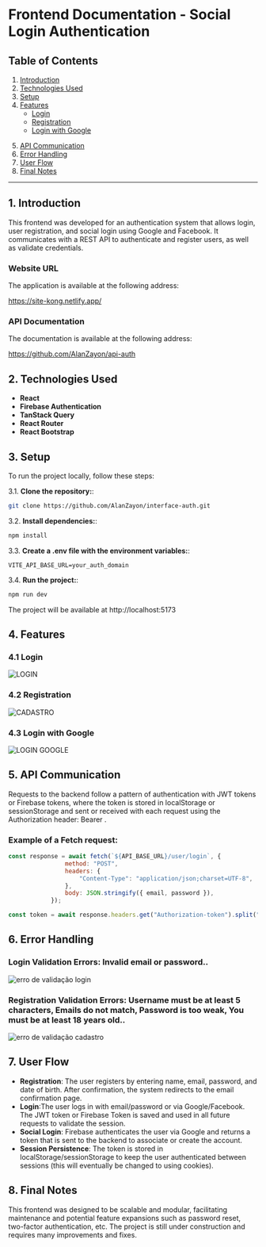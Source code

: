 # Frontend Documentation - Social Login Authentication

## Table of Contents

1. [Introduction](#1-introduction)
2. [Technologies Used](#2-technologies-used)
3. [Setup](#3-setup)
4. [Features](#4-features)
   - [Login](#41-login)
   - [Registration](#42-registration)
   - [Login with Google](#43-login-with-google)
  <!--  - [Login com Facebook](#44-login-com-facebook)-->
5. [API Communication](#5-api-communication)
6. [Error Handling](#6-error-handling)
7. [User Flow](#7-user-flow)
8. [Final Notes](#8-final-notes)

---

## 1. Introduction
This frontend was developed for an authentication system that allows login, user registration, and social login using Google and Facebook. It communicates with a REST API to authenticate and register users, as well as validate credentials.

### Website URL

The application is available at the following address:

https://site-kong.netlify.app/

### API Documentation

The documentation is available at the following address:

https://github.com/AlanZayon/api-auth

## 2. Technologies Used
- **React**
- **Firebase Authentication**
- **TanStack Query**
- **React Router**
- **React Bootstrap**

## 3. Setup

To run the project locally, follow these steps:

3.1. **Clone the repository:**:
   ```bash
   git clone https://github.com/AlanZayon/interface-auth.git
   ```
3.2. **Install dependencies:**:
   ```bash
   npm install
   ```
3.3. **Create a .env file with the environment variables:**:
   ```env
   VITE_API_BASE_URL=your_auth_domain
   ```
3.4. **Run the project:**:
   ```bash
   npm run dev
   ```
The project will be available at http://localhost:5173


## 4. Features

### 4.1 Login
![LOGIN](https://i.imgur.com/lCKa79t.gif)

### 4.2 Registration
![CADASTRO](https://i.imgur.com/hvZjU4Z.gif)

### 4.3 Login with Google
![LOGIN GOOGLE](https://i.imgur.com/J3bXMOU.gif)
<!-- 
### 4.4 Login com Facebook
![LOGIN FACEBOOK](https://i.imgur.com/QnuJpZj.gif)
-->
## 5. API Communication
Requests to the backend follow a pattern of authentication with JWT tokens or Firebase tokens, where the token is stored in localStorage or sessionStorage and sent or received with each request using the Authorization header: Bearer <token>.

### Example of a Fetch request:

```js
const response = await fetch(`${API_BASE_URL}/user/login`, {
                method: "POST",
                headers: {
                    "Content-Type": "application/json;charset=UTF-8",
                },
                body: JSON.stringify({ email, password }),
            });

const token = await response.headers.get("Authorization-token").split(" ")[1];
```

## 6. Error Handling
### Login Validation Errors: Invalid email or password..
![erro de validação login](https://i.imgur.com/nLROfyP.gif)
### Registration Validation Errors: Username must be at least 5 characters, Emails do not match, Password is too weak, You must be at least 18 years old..
![erro de validação cadastro](https://i.imgur.com/3eJcbsE.gif)

## 7. User Flow
- **Registration**: The user registers by entering name, email, password, and date of birth. After confirmation, the system redirects to the email confirmation page.
- **Login**:The user logs in with email/password or via Google/Facebook. The JWT token or Firebase Token is saved and used in all future requests to validate the session.
- **Social Login**: Firebase authenticates the user via Google and returns a token that is sent to the backend to associate or create the account.
- **Session Persistence**: The token is stored in localStorage/sessionStorage to keep the user authenticated between sessions (this will eventually be changed to using cookies).
## 8. Final Notes
This frontend was designed to be scalable and modular, facilitating maintenance and potential feature expansions such as password reset, two-factor authentication, etc. The project is still under construction and requires many improvements and fixes.

